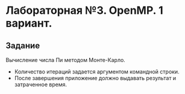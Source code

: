 # Лабораторная №3. OpenMP. 1 вариант.


## Задание

Вычисление числа Пи методом Монте-Карло.

* Количество итераций задается аргументом командной строки.
* После завершения приложение должно выдавать результат и затраченное время.

